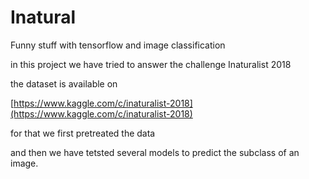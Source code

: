 # Inatural
Funny stuff with tensorflow and image classification 


in this project we have tried to answer the challenge Inaturalist 2018

the dataset is available on

[https://www.kaggle.com/c/inaturalist-2018](https://www.kaggle.com/c/inaturalist-2018)

for that we first pretreated the data

and then we have tetsted several models to predict the subclass of an image.
